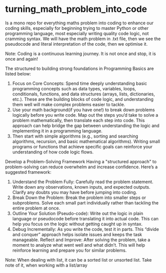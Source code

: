 # turning_math_problem_into_code

Is a mono repo for everything maths problem into coding to enhance our coding skills, especially for beginning trying to master Python or other programming language, most especially writing quality code logic, not cramming syntax.
We will have the math problem in .txt file, then we see the pseudocode and literal interpretation of the code, then we optimise it.

Note: 
Coding is a continuous learning journey. It is not once and stop, it is once and again!

The structured to building strong foundations in Programming Basics are listed below:
1. Focus on Core Concepts: Spend time deeply understanding basic programming concepts such as data types, variables, loops, conditionals, functions, and data structures (arrays, lists, dictionaries, etc.). These are the building blocks of code logic, and understanding them well will make complex problems easier to tackle.
2. Use your math background(if you have one!) to break down problems logically before you write code. Map out the steps you’d take to solve a problem mathematically, then translate each step into code. This approach can help bridge the gap between understanding the logic and implementing it in a programming language.
3. Then start with simple algorithms (e.g., sorting and searching algorithms, recursion, and basic mathematical algorithms). Writing small programs or functions that achieve specific goals can reinforce your understanding of how code logic flows.

Develop a Problem-Solving Framework
Having a "structured approach" to problem-solving can reduce overwhelm and increase confidence. Here’s a suggested framework:

1. Understand the Problem Fully: Carefully read the problem statement. Write down any observations, known inputs, and expected outputs. Clarify any doubts you may have before jumping into coding.
2. Break Down the Problem: Break the problem into smaller steps or subproblems. Solve each small part individually rather than tackling the entire problem at once.
3. Outline Your Solution (Pseudo-code): Write out the logic in plain language or pseudocode before translating it into actual code. This can help you focus on the logic without getting caught up in syntax.
4. Debug Incrementally: As you write the code, test it in parts. This “divide and conquer” approach helps isolate issues and keeps the task manageable.
Reflect and Improve: After solving the problem, take a moment to analyze what went well and what didn’t. This will help reinforce learning and prepare you for similar problems.

Note: When dealing with list, it can be a sorted list or unsorted list. Take note of it, when working with a list/array
